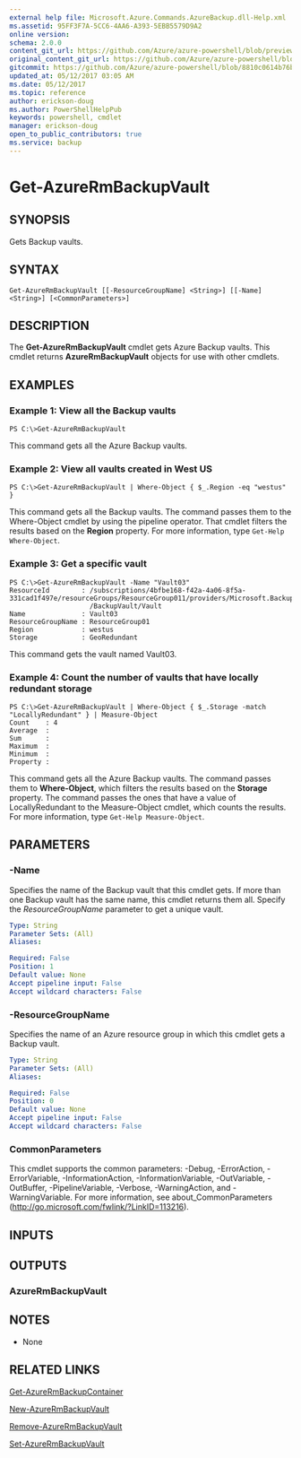 ```yaml
---
external help file: Microsoft.Azure.Commands.AzureBackup.dll-Help.xml
ms.assetid: 95FF3F7A-5CC6-4AA6-A393-5EBB5579D9A2
online version:
schema: 2.0.0
content_git_url: https://github.com/Azure/azure-powershell/blob/preview/src/ResourceManager/AzureBackup/Commands.AzureBackup/help/Get-AzureRmBackupVault.md
original_content_git_url: https://github.com/Azure/azure-powershell/blob/preview/src/ResourceManager/AzureBackup/Commands.AzureBackup/help/Get-AzureRmBackupVault.md
gitcommit: https://github.com/Azure/azure-powershell/blob/8810c0614b76be8d014616888a4ae7733a452af9
updated_at: 05/12/2017 03:05 AM
ms.date: 05/12/2017
ms.topic: reference
author: erickson-doug
ms.author: PowerShellHelpPub
keywords: powershell, cmdlet
manager: erickson-doug
open_to_public_contributors: true
ms.service: backup
---
```


# Get-AzureRmBackupVault

## SYNOPSIS
Gets Backup vaults.

## SYNTAX

```
Get-AzureRmBackupVault [[-ResourceGroupName] <String>] [[-Name] <String>] [<CommonParameters>]
```

## DESCRIPTION
The **Get-AzureRmBackupVault** cmdlet gets Azure Backup vaults.
This cmdlet returns **AzureRmBackupVault** objects for use with other cmdlets.

## EXAMPLES

### Example 1: View all the Backup vaults
```
PS C:\>Get-AzureRmBackupVault
```

This command gets all the Azure Backup vaults.

### Example 2: View all vaults created in West US
```
PS C:\>Get-AzureRmBackupVault | Where-Object { $_.Region -eq "westus" }
```

This command gets all the Backup vaults.
The command passes them to the Where-Object cmdlet by using the pipeline operator.
That cmdlet filters the results based on the **Region** property.
For more information, type `Get-Help Where-Object`.

### Example 3: Get a specific vault
```
PS C:\>Get-AzureRmBackupVault -Name "Vault03"
ResourceId        : /subscriptions/4bfbe168-f42a-4a06-8f5a-331cad1f497e/resourceGroups/ResourceGroup011/providers/Microsoft.Backup
                    /BackupVault/Vault
Name              : Vault03
ResourceGroupName : ResourceGroup01
Region            : westus
Storage           : GeoRedundant
```

This command gets the vault named Vault03.

### Example 4: Count the number of vaults that have locally redundant storage
```
PS C:\>Get-AzureRmBackupVault | Where-Object { $_.Storage -match "LocallyRedundant" } | Measure-Object
Count    : 4
Average  : 
Sum      : 
Maximum  : 
Minimum  : 
Property :
```

This command gets all the Azure Backup vaults.
The command passes them to **Where-Object**, which filters the results based on the **Storage** property.
The command passes the ones that have a value of LocallyRedundant to the Measure-Object cmdlet, which counts the results.
For more information, type `Get-Help Measure-Object`.

## PARAMETERS

### -Name
Specifies the name of the Backup vault that this cmdlet gets.
If more than one Backup vault has the same name, this cmdlet returns them all.
Specify the *ResourceGroupName* parameter to get a unique vault.

```yaml
Type: String
Parameter Sets: (All)
Aliases: 

Required: False
Position: 1
Default value: None
Accept pipeline input: False
Accept wildcard characters: False
```

### -ResourceGroupName
Specifies the name of an Azure resource group in which this cmdlet gets a Backup vault.

```yaml
Type: String
Parameter Sets: (All)
Aliases: 

Required: False
Position: 0
Default value: None
Accept pipeline input: False
Accept wildcard characters: False
```

### CommonParameters
This cmdlet supports the common parameters: -Debug, -ErrorAction, -ErrorVariable, -InformationAction, -InformationVariable, -OutVariable, -OutBuffer, -PipelineVariable, -Verbose, -WarningAction, and -WarningVariable. For more information, see about_CommonParameters (http://go.microsoft.com/fwlink/?LinkID=113216).

## INPUTS

## OUTPUTS

### AzureRmBackupVault

## NOTES
* None

## RELATED LINKS

[Get-AzureRmBackupContainer](./Get-AzureRmBackupContainer.md)

[New-AzureRmBackupVault](./New-AzureRmBackupVault.md)

[Remove-AzureRmBackupVault](./Remove-AzureRmBackupVault.md)

[Set-AzureRmBackupVault](./Set-AzureRmBackupVault.md)


